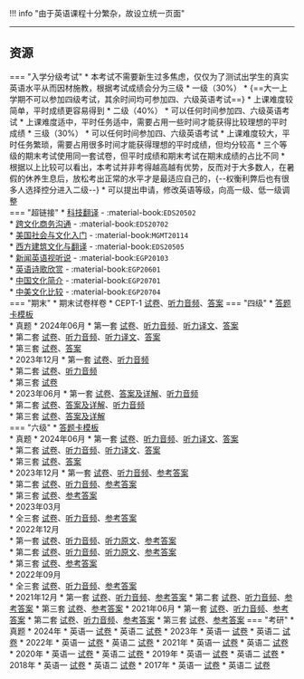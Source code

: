 !!! info "由于英语课程十分繁杂，故设立统一页面"

---

## 资源  
=== "入学分级考试"
    * 本考试不需要新生过多焦虑，仅仅为了测试出学生的真实英语水平从而因材施教，根据考试成绩会分为三级
        * 一级（30%）
            * {==大一上学期不可以参加四级考试，其余时间均可参加四、六级英语考试==}
            * 上课难度较简单，平时成绩更容易得到
        * 二级（40%）
            * 可以任何时间参加四、六级英语考试
            * 上课难度适中，平时任务适中，需要占用一些时间才能获得比较理想的平时成绩
        * 三级（30%）
            * 可以任何时间参加四、六级英语考试
            * 上课难度较大，平时任务繁琐，需要占用很多时间才能获得理想的平时成绩，但均分较高
    * 三个等级的期末考试使用同一套试卷，但平时成绩和期末考试在期末成绩的占比不同
    * 根据以上比较可以看出，本考试并非考得越高越有优势，反而对于大多数人，在暑假的休养生息后，放松考出正常的水平才是最适应自己的，{--权衡利弊后也有很多人选择控分进入二级--}
    * 可以提出申请，修改英语等级，向高一级、低一级调整  
=== "超链接"
    * [科技翻译](科技翻译.md) - :material-book:`EDS20502`  
    * [跨文化商务沟通](跨文化商务沟通.md) - :material-book:`EDS20702`  
    * [美国社会与文化入门](美国社会与文化入门.md) - :material-book:`MGMT20114`  
    * [西方建筑文化与翻译](西方建筑文化与翻译.md) - :material-book:`EDS20505`  
    * [新闻英语视听说](新闻英语视听说.md) - :material-book:`EGP20103`  
    * [英语诗歌欣赏](英语诗歌欣赏.md) - :material-book:`EGP20601`  
    * [中国文化简介](中国文化简介.md) - :material-book:`EGP20701`  
    * [中美文化比较](中美文化比较.md) - :material-book:`EGP20704`  
=== "期末"
    * 期末试卷样卷
        * CEPT-1 [试卷](https://api.hanximeng.com/lanzou/?url=https://cqu-openlib.lanzout.com/iSTYe2j9h4ob&type=down)、[听力音频](https://api.hanximeng.com/lanzou/?url=https://cqu-openlib.lanzout.com/iYdjO2j9hb8h&type=down)、[答案](https://api.hanximeng.com/lanzou/?url=https://cqu-openlib.lanzout.com/ihDCm2j9h4mj&type=down)
=== "四级"
    * [答题卡模板](https://api.hanximeng.com/lanzou/?url=https://cqu-openlib.lanzout.com/iOcne2jbappi&type=down)  
    * 真题
        * 2024年06月
            * 第一套 [试卷](https://api.hanximeng.com/lanzou/?url=https://cqu-openlib.lanzout.com/iocmB2jbblbg&type=down)、[听力音频](https://api.hanximeng.com/lanzou/?url=https://cqu-openlib.lanzout.com/ijnLM2jbbi3a&type=down)、[听力译文](https://api.hanximeng.com/lanzou/?url=https://cqu-openlib.lanzout.com/icTDV2jbbgbg&type=down)、[答案](https://api.hanximeng.com/lanzou/?url=https://cqu-openlib.lanzout.com/i1YxM2jbbl6b&type=down)  
            * 第二套 [试卷](https://api.hanximeng.com/lanzou/?url=https://cqu-openlib.lanzout.com/iJiGV2jbbpqf&type=down)、[听力音频](https://api.hanximeng.com/lanzou/?url=https://cqu-openlib.lanzout.com/iB3DB2jbbnda&type=down)、[听力译文](https://api.hanximeng.com/lanzou/?url=https://cqu-openlib.lanzout.com/ipJJJ2jbbllg&type=down)、[答案](https://api.hanximeng.com/lanzou/?url=https://cqu-openlib.lanzout.com/iLYXi2jbbpod&type=down)  
            * 第三套 [试卷](https://api.hanximeng.com/lanzou/?url=https://cqu-openlib.lanzout.com/itmRv2jbbqfa&type=down)、[答案](https://api.hanximeng.com/lanzou/?url=https://cqu-openlib.lanzout.com/iGhwM2jbbqej&type=down)  
        * 2023年12月
            * 第一套 [试卷](https://api.hanximeng.com/lanzou/?url=https://cqu-openlib.lanzout.com/imLd722kf0ni&type=down)、[听力音频](https://api.hanximeng.com/lanzou/?url=https://cqu-openlib.lanzout.com/i1IGD22kggvi&type=down)  
            * 第二套 [试卷](https://api.hanximeng.com/lanzou/?url=https://cqu-openlib.lanzout.com/idlXH22kf0uf&type=down)、[听力音频](https://api.hanximeng.com/lanzou/?url=https://cqu-openlib.lanzout.com/i8lv722kghfi&type=down)  
            * 第三套 [试卷](https://api.hanximeng.com/lanzou/?url=https://cqu-openlib.lanzout.com/iPnSA22kf0rc&type=down)  
        * 2023年06月
            * 第一套 [试卷](https://api.hanximeng.com/lanzou/?url=https://cqu-openlib.lanzout.com/i3SIc22kmvoh&type=down)、[答案及详解](https://api.hanximeng.com/lanzou/?url=https://cqu-openlib.lanzout.com/iKaOX22kmvmf&type=down)、[听力音频](https://api.hanximeng.com/lanzou/?url=https://cqu-openlib.lanzout.com/iQO0422kmv2f&type=down)  
            * 第二套 [试卷](https://api.hanximeng.com/lanzou/?url=https://cqu-openlib.lanzout.com/izOo722kf1zg&type=down)、[答案及详解](https://api.hanximeng.com/lanzou/?url=https://cqu-openlib.lanzout.com/i0JHZ22kmx9e&type=down)、[听力音频](https://api.hanximeng.com/lanzou/?url=https://cqu-openlib.lanzout.com/itIpo22kmxbg&type=down)  
            * 第三套 [试卷](https://api.hanximeng.com/lanzou/?url=https://cqu-openlib.lanzout.com/iV3aK22kmvzi&type=down)、[答案及详解](https://api.hanximeng.com/lanzou/?url=https://cqu-openlib.lanzout.com/ibeKE22kmvxg&type=down)  
=== "六级"
    * [答题卡模板](https://api.hanximeng.com/lanzou/?url=https://cqu-openlib.lanzout.com/i7Dfv2jbaqaj&type=down)  
    * 真题
        * 2024年06月
            * 第一套 [试卷](https://api.hanximeng.com/lanzou/?url=https://cqu-openlib.lanzout.com/iAZwy2jbc6md&type=down)、[听力音频](https://api.hanximeng.com/lanzou/?url=https://cqu-openlib.lanzout.com/iFCip2jbc6cd&type=down)、[听力译文](https://api.hanximeng.com/lanzou/?url=https://cqu-openlib.lanzout.com/i09J02jbc59e&type=down)、[答案](https://api.hanximeng.com/lanzou/?url=https://cqu-openlib.lanzout.com/iZi6X2jbc6kb&type=down)  
            * 第二套 [试卷](https://api.hanximeng.com/lanzou/?url=https://cqu-openlib.lanzout.com/i7c332jbc8jc&type=down)、[听力音频](https://api.hanximeng.com/lanzou/?url=https://cqu-openlib.lanzout.com/iBlUQ2jbc8be&type=down)、[听力译文](https://api.hanximeng.com/lanzou/?url=https://cqu-openlib.lanzout.com/i783n2jbc73a&type=down)、[答案](https://api.hanximeng.com/lanzou/?url=https://cqu-openlib.lanzout.com/iQ2lc2jbc8ha&type=down)  
            * 第三套 [试卷](https://api.hanximeng.com/lanzou/?url=https://cqu-openlib.lanzout.com/i7wED2jbc8ra&type=down)、[答案](https://api.hanximeng.com/lanzou/?url=https://cqu-openlib.lanzout.com/iJTUE2jbc8pi&type=down)  
        * 2023年12月
            * 第一套 [试卷](https://api.hanximeng.com/lanzou/?url=https://cqu-openlib.lanzout.com/iZMld1wje7mb&type=down)、[听力音频](https://api.hanximeng.com/lanzou/?url=https://cqu-openlib.lanzout.com/iG3Y41wje6jc&type=down)、[参考答案](https://api.hanximeng.com/lanzou/?url=https://cqu-openlib.lanzout.com/ikgTm1wje3mh&type=down)  
            * 第二套 [试卷](https://api.hanximeng.com/lanzou/?url=https://cqu-openlib.lanzout.com/i31IS1wjegqj&type=down)、[听力音频](https://api.hanximeng.com/lanzou/?url=https://cqu-openlib.lanzout.com/i4UsI1wjegoh&type=down)、[参考答案](https://api.hanximeng.com/lanzou/?url=https://cqu-openlib.lanzout.com/iZTbA1wjeegh&type=down)  
            * 第三套 [试卷](https://api.hanximeng.com/lanzou/?url=https://cqu-openlib.lanzout.com/iD1ol1wjeabi&type=down)、[参考答案](https://api.hanximeng.com/lanzou/?url=https://cqu-openlib.lanzout.com/iJJFD1wjea1i&type=down)  
        * 2023年03月  
            * 全三套 [试卷](https://api.hanximeng.com/lanzou/?url=https://cqu-openlib.lanzout.com/izSGs1v4xk1g&type=down)、[听力音频](https://api.hanximeng.com/lanzou/?url=https://cqu-openlib.lanzout.com/iTzFq1v4xjji&type=down)、[参考答案](https://api.hanximeng.com/lanzou/?url=https://cqu-openlib.lanzout.com/iZKlv1v4ximf&type=down)  
        * 2022年12月  
            * 第一套 [试卷](https://api.hanximeng.com/lanzou/?url=https://cqu-openlib.lanzout.com/ipiYA1v4wnob&type=down)、[听力音频](https://api.hanximeng.com/lanzou/?url=https://cqu-openlib.lanzout.com/iM9T61v4wmwd&type=down)、[听力原文](https://api.hanximeng.com/lanzou/?url=https://cqu-openlib.lanzout.com/i1jjN1v4wjsb&type=down)、[参考答案](https://api.hanximeng.com/lanzou/?url=https://cqu-openlib.lanzout.com/iYbVM1v4wjpi&type=down)  
            * 第二套 [试卷](https://api.hanximeng.com/lanzou/?url=https://cqu-openlib.lanzout.com/ifhQi1v4wvsd&type=down)、[听力音频](https://api.hanximeng.com/lanzou/?url=https://cqu-openlib.lanzout.com/ixdTz1v4wuze&type=down)、[听力原文](https://api.hanximeng.com/lanzou/?url=https://cqu-openlib.lanzout.com/isD9Y1v4wsmj&type=down)、[参考答案](https://api.hanximeng.com/lanzou/?url=https://cqu-openlib.lanzout.com/irVyC1v4wsli&type=down)  
            * 第三套 [试卷](https://api.hanximeng.com/lanzou/?url=https://cqu-openlib.lanzout.com/iUtLG1v4wqkf&type=down)、[参考答案](https://api.hanximeng.com/lanzou/?url=https://cqu-openlib.lanzout.com/ip3TQ1v4wpze&type=down)  
        * 2022年09月  
            * 全三套 [试卷](https://api.hanximeng.com/lanzou/?url=https://cqu-openlib.lanzout.com/iXXcT1v4unqb&type=down)、[听力音频](https://api.hanximeng.com/lanzou/?url=https://cqu-openlib.lanzout.com/iw1Sj1v4unmh&type=down)、[参考答案](https://api.hanximeng.com/lanzou/?url=https://cqu-openlib.lanzout.com/iK4LJ1v4unni&type=down)  
        * 2021年12月
            * 第一套 [试卷](https://api.hanximeng.com/lanzou/?url=https://cqu-openlib.lanzout.com/iOcwR1v5y2aj&type=down)、[听力音频](https://api.hanximeng.com/lanzou/?url=https://cqu-openlib.lanzout.com/ileGO1v5y27g&type=down)、[参考答案](https://api.hanximeng.com/lanzou/?url=https://cqu-openlib.lanzout.com/iqM2b1v5y1dg&type=down)
            * 第二套 [试卷](https://api.hanximeng.com/lanzou/?url=https://cqu-openlib.lanzout.com/io8f91v5y39e&type=down)、[听力音频](https://api.hanximeng.com/lanzou/?url=https://cqu-openlib.lanzout.com/iwifX1v5y37c&type=down)、[参考答案](https://api.hanximeng.com/lanzou/?url=https://cqu-openlib.lanzout.com/imGE81v5y2hg&type=down)
            * 第三套 [试卷](https://api.hanximeng.com/lanzou/?url=https://cqu-openlib.lanzout.com/iSFew1v5y2fe&type=down)、[参考答案](https://api.hanximeng.com/lanzou/?url=https://cqu-openlib.lanzout.com/iwpwq1v5y2cb&type=down)
        * 2021年06月
            * 第一套 [试卷](https://api.hanximeng.com/lanzou/?url=https://cqu-openlib.lanzout.com/iggb11v5xxaj&type=down)、[听力音频](https://api.hanximeng.com/lanzou/?url=https://cqu-openlib.lanzout.com/is90b1v5xx8h&type=down)、[参考答案](https://api.hanximeng.com/lanzou/?url=https://cqu-openlib.lanzout.com/iC1hE1v5xweh&type=down)
            * 第二套 [试卷](https://api.hanximeng.com/lanzou/?url=https://cqu-openlib.lanzout.com/iEpsl1v5xyje&type=down)、[听力音频](https://api.hanximeng.com/lanzou/?url=https://cqu-openlib.lanzout.com/icjhX1v5xyhc&type=down)、[参考答案](https://api.hanximeng.com/lanzou/?url=https://cqu-openlib.lanzout.com/i5KIy1v5xxrg&type=down)
            * 第三套 [试卷](https://api.hanximeng.com/lanzou/?url=https://cqu-openlib.lanzout.com/i8VY21v5xxih&type=down)、[参考答案](https://api.hanximeng.com/lanzou/?url=https://cqu-openlib.lanzout.com/iFU5n1v5xxgf&type=down)
=== "考研"
    * 真题
        * 2024年
            * 英语一 [试卷](https://api.hanximeng.com/lanzou/?url=https://cqu-openlib.lanzout.com/iIydo22jum4f&type=down)
            * 英语二 [试卷](https://api.hanximeng.com/lanzou/?url=https://cqu-openlib.lanzout.com/iLc8N22jum8j&type=down)
        * 2023年
            * 英语一 [试卷](https://api.hanximeng.com/lanzou/?url=https://cqu-openlib.lanzout.com/igBAB22jujsb&type=down)
            * 英语二 [试卷](https://api.hanximeng.com/lanzou/?url=https://cqu-openlib.lanzout.com/ikta222jujud&type=down)
        * 2022年
            * 英语一 [试卷](https://api.hanximeng.com/lanzou/?url=https://cqu-openlib.lanzout.com/iRZGU22juhij&type=down)
            * 英语二 [试卷](https://api.hanximeng.com/lanzou/?url=https://cqu-openlib.lanzout.com/iWbwL22juhkb&type=down)
        * 2021年
            * 英语一 [试卷](https://api.hanximeng.com/lanzou/?url=https://cqu-openlib.lanzout.com/ifO7Z22jufih&type=down)
            * 英语二 [试卷](https://api.hanximeng.com/lanzou/?url=https://cqu-openlib.lanzout.com/iJrC522jufkj&type=down)
        * 2020年
            * 英语一 [试卷](https://api.hanximeng.com/lanzou/?url=https://cqu-openlib.lanzout.com/inksC22jud3a&type=down)
            * 英语二 [试卷](https://api.hanximeng.com/lanzou/?url=https://cqu-openlib.lanzout.com/isfy422jud5c&type=down)
        * 2019年
            * 英语一 [试卷](https://api.hanximeng.com/lanzou/?url=https://cqu-openlib.lanzout.com/i9fAp22juaed&type=down)
            * 英语二 [试卷](https://api.hanximeng.com/lanzou/?url=https://cqu-openlib.lanzout.com/iB07z22juaih&type=down)
        * 2018年
            * 英语一 [试卷](https://api.hanximeng.com/lanzou/?url=https://cqu-openlib.lanzout.com/iKcc522ju7ta&type=down)
            * 英语二 [试卷](https://api.hanximeng.com/lanzou/?url=https://cqu-openlib.lanzout.com/iA0zA22ju7wd&type=down)
        * 2017年
            * 英语一 [试卷](https://api.hanximeng.com/lanzou/?url=https://cqu-openlib.lanzout.com/i0qXj22ju1za&type=down)
            * 英语二 [试卷](https://api.hanximeng.com/lanzou/?url=https://cqu-openlib.lanzout.com/iyBbA22ju23e&type=down)